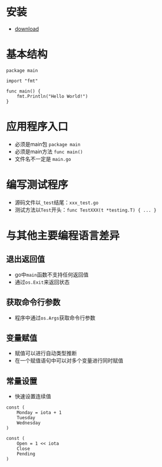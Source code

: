 # 安装
- [download](https://golang.org/dl/)



# 基本结构
```
package main

import "fmt"

func main() {
	fmt.Println("Hello World!")
}
```


# 应用程序入口
- 必须是main包 `package main`
- 必须是main方法 `func main()`
- 文件名不一定是 `main.go`


# 编写测试程序
- 源码文件以`_test`结尾：`xxx_test.go`
- 测试方法以`Test`开头：`func TestXXX(t *testing.T) { ... }`

# 与其他主要编程语言差异

## 退出返回值

- go中`main`函数不支持任何返回值
- 通过`os.Exit`来返回状态

## 获取命令行参数
- 程序中通过`os.Args`获取命令行参数

## 变量赋值
- 赋值可以进行自动类型推断
- 在一个赋值语句中可以对多个变量进行同时赋值

## 常量设置
- 快速设置连续值
```
const (
    Monday = iota + 1
    Tuesday
    Wednesday
)

const (
    Open = 1 << iota
    Close
    Pending
)
```